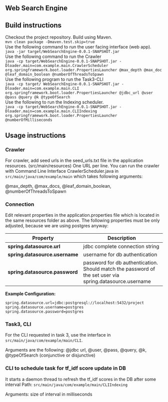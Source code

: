 ## Web Search Engine

## Build instructions

Checkout the project repository. Build using Maven.<br/>
`mvn clean package -Dmaven.test.skip=true     `
<br/>
Use the following command to run the user facing interface (web app).<br/>
`java -jar target/WebSearchEngine-0.0.1-SNAPSHOT.jar`
<br/>
Use the following command to run the Crawler<br/>
`java -cp target/WebSearchEngine-0.0.1-SNAPSHOT.jar -Dloader.main=com.example.main.CrawlerScheduler org.springframework.boot.loader.PropertiesLauncher @max_depth @max_doc @leaf_domain_boolean @numberOfThreadsToSpawn`
<br/>
Use the following program to run the Task3-CLI<br/>
`java -cp target/ WebSearchEngine-0.0.1-SNAPSHOT.jar -Dloader.main=com.example.main.CLI org.springframework.boot.loader.PropertiesLauncher @jdbc_url @user @pass @query @k @typeOfSearch`
<br/>
Use the following to run the Indexing scheduler.<br/>
`java -cp target/WebSearchEngine-0.0.1-SNAPSHOT.jar -Dloader.main=com.example.main.CLIIndexing org.springframework.boot.loader.PropertiesLauncher @numberOfMilliseconds`

## Usage instructions

### Crawler 
For crawler, add seed urls in the seed_urls.txt file in the application resources. (src/main/resources)
One URL per line.
You can run the crawler with Command Line Interface CrawlerScheduler.java in `src/main/java/com/example/main` which takes following arguments:

@max_depth, @max_docs, @leaf_domain_boolean, @numberOfThreadsToSpawn

### Connection
Edit relevant properties in the application.properties file which is located in the same resources folder as above.
The following properties must be only adjusted, because we are using postgres anyway:

|    Property         |             Description         |
|---------------------|---------------------------------|
|**spring.datasource.url**|	jdbc complete connection string |
|**spring.datasource.username**|username for db authentication|
|**spring.datasource.password**| password for db authentication. Should match the password of the set user via spring.datasource.username|

**Example Configuration:**
```
spring.datasource.url=jdbc:postgresql://localhost:5432/project
spring.datasource.username=postgres
spring.datasource.password=postgres
```

### Task3, CLI
For the CLI requested in task 3, use the interface in `src/main/java/com/example/main/CLI`. 

Arguments are the following:
@jdbc url, @user, @pass, @query, @k, @typeOfSearch (conjunctive or disjunctive)

### CLI to schedule task for tf_idf score update in DB
It starts a daemon thread to refresh the tf_idf scores in the DB after some interval
Path: `src/main/java/com/example/main/CLIIndexing`

Arguments:
size of interval in milliseconds



